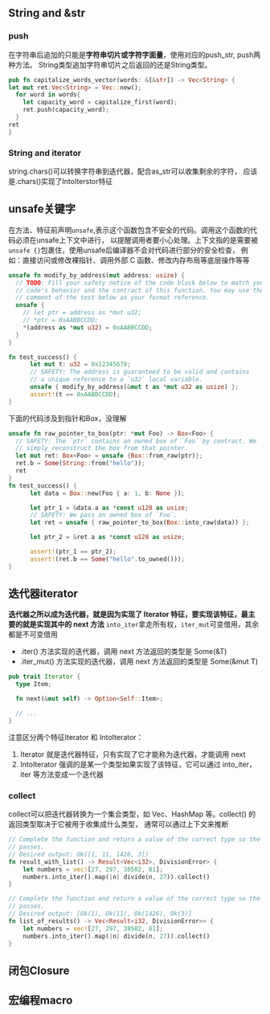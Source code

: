 ## String and &str  
  
### push
  在字符串后追加的只能是**字符串切片或字符字面量**，使用对应的push_str, push两种方法。
  String类型追加字符串切片之后返回的还是String类型。
  ```rust
  pub fn capitalize_words_vector(words: &[&str]) -> Vec<String> {
  let mut ret:Vec<String> = Vec::new();
    for word in words{
      let capacity_word = capitalize_first(word);
      ret.push(capacity_word);
    }
  ret
}
  ```

### String and iterator  
  
  string.chars()可以转换字符串到迭代器，配合as_str可以收集剩余的字符，
  应该是.chars()实现了IntoIterstor特征

## unsafe关键字  
  
  在方法、特征前声明`unsafe`,表示这个函数包含不安全的代码。调用这个函数的代码必须在unsafe上下文中进行，
  以提醒调用者要小心处理。上下文指的是需要被`unsafe {}`包裹住，使用unsafe后编译器不会对代码进行部分的安全检查，
  例如：直接访问或修改裸指针、调用外部 C 函数、修改内存布局等底层操作等等  
  ```rust
  unsafe fn modify_by_address(mut address: usize) {
    // TODO: Fill your safety notice of the code block below to match your
    // code's behavior and the contract of this function. You may use the
    // comment of the test below as your format reference.
    unsafe {
      // let ptr = address as *mut u32;
      // *ptr = 0xAABBCCDD;
      *(address as *mut u32) = 0xAABBCCDD;
    }
  }

  fn test_success() {
        let mut t: u32 = 0x12345678;
        // SAFETY: The address is guaranteed to be valid and contains
        // a unique reference to a `u32` local variable.
        unsafe { modify_by_address(&mut t as *mut u32 as usize) };
        assert!(t == 0xAABBCCDD);
  }
  ```
  下面的代码涉及到指针和Box，没理解
  ```rust
  unsafe fn raw_pointer_to_box(ptr: *mut Foo) -> Box<Foo> {
    // SAFETY: The `ptr` contains an owned box of `Foo` by contract. We
    // simply reconstruct the box from that pointer.
    let mut ret: Box<Foo> = unsafe {Box::from_raw(ptr)};
    ret.b = Some(String::from("hello"));
    ret
  }
  fn test_success() {
        let data = Box::new(Foo { a: 1, b: None });

        let ptr_1 = &data.a as *const u128 as usize;
        // SAFETY: We pass an owned box of `Foo`.
        let ret = unsafe { raw_pointer_to_box(Box::into_raw(data)) };

        let ptr_2 = &ret.a as *const u128 as usize;

        assert!(ptr_1 == ptr_2);
        assert!(ret.b == Some("hello".to_owned()));
  }
  ```
## 迭代器iterator  
    
  **迭代器之所以成为迭代器，就是因为实现了 Iterator 特征，要实现该特征，最主要的就是实现其中的 next 方法**
  `into_iter`拿走所有权，`iter_mut`可变借用，其余都是不可变借用  
  - .iter() 方法实现的迭代器，调用 next 方法返回的类型是 Some(&T)
  - .iter_mut() 方法实现的迭代器，调用 next 方法返回的类型是 Some(&mut T)

  ```rust
  pub trait Iterator {
    type Item;

    fn next(&mut self) -> Option<Self::Item>;

    // ...
  }
  ```

  注意区分两个特征Iterator 和 IntoIterator：
  1. Iterator 就是迭代器特征，只有实现了它才能称为迭代器，才能调用 next
  2.  IntoIterator 强调的是某一个类型如果实现了该特征，它可以通过 into_iter，iter 等方法变成一个迭代器  
   
### collect  
  
  collect可以把迭代器转换为一个集合类型，如 Vec、HashMap 等。collect() 的返回类型取决于它被用于收集成什么类型，
  通常可以通过上下文来推断
  ```rust
  // Complete the function and return a value of the correct type so the test
  // passes.
  // Desired output: Ok([1, 11, 1426, 3])
  fn result_with_list() -> Result<Vec<i32>, DivisionError> {
      let numbers = vec![27, 297, 38502, 81];
      numbers.into_iter().map(|n| divide(n, 27)).collect()
  }

  // Complete the function and return a value of the correct type so the test
  // passes.
  // Desired output: [Ok(1), Ok(11), Ok(1426), Ok(3)]
  fn list_of_results() -> Vec<Result<i32, DivisionError>> {
      let numbers = vec![27, 297, 38502, 81];
      numbers.into_iter().map(|n| divide(n, 27)).collect()
  }
  ```

## 闭包Closure  
  
## 宏编程macro  
  
  
